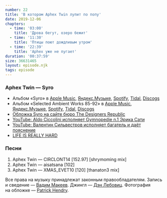 ```yaml
---
number: 22
title: 'В котором Aphex Twin лупит по попу'
date: 2019-12-06
chapters:
  - time: '03:00'
    title: 'Дрова бегут, озеро бежит'
  - time: '11:30'
    title: 'Птицы поют дождливым утром'
  - time: '22:39'
    title: 'Aphex уже не пугает'
duration: '00:37:59'
size: 36631465
layout: episode.njk
tags: episode
---
```


### Aphex Twin — Syro

- Альбом «Syro» в
  [Apple Music](https://music.apple.com/album/911319255),
  [Яндекс.Музыке](https://music.yandex.ru/album/6372925),
  [Spotify](https://open.spotify.com/album/6oRuinkJdTge4hpTuClEF8),
  [Tidal](https://listen.tidal.com/album/34298496),
  [Discogs](https://www.discogs.com/Aphex-Twin-Syro/master/734427)
- Альбом «Selected Ambient Works 85-92» в
  [Apple Music](https://music.apple.com/album/1108845101),
  [Яндекс.Музыке](https://music.yandex.ru/album/3452941),
  [Spotify](https://open.spotify.com/album/7aNclGRxTysfh6z0d8671k),
  [Tidal](https://tidal.com/browse/album/59962969),
  [Discogs](https://www.discogs.com/Aphex-Twin-Selected-Ambient-Works-85-92/master/565)
- [Обложка Syro на сайте бюро The Designers Republic](https://www.thedesignersrepublic.com/syro)
- [YouTube: Aldo Ciccolini исполняет Gymnopedie n.1 Эрика Сати](https://youtu.be/0peXnOnDgQ8)
- [YouTube: Валентин Сильвестров исполняет багатель и даёт пояснение](https://youtu.be/QcWvR8GKtc8)
- [LIFE IS REALLY HARD](https://www.instagram.com/p/B5VbyJsp2K9/)

### Песни

1. Aphex Twin — CIRCLONT14 [152.97] [shrymoming mix]
2. Aphex Twin — aisatsana [102]
3. Aphex Twin — XMAS_EVET10 [120] [thanaton3 mix]

Все права на музыку принадлежат законным правообладателям. Запись и сведение — [Вадим Макеев](https://twitter.com/pepelsbey). Джингл — [Дэн Лебовиц](https://www.youtube.com/channel/UC38A5qHrlc_Zgua7vL4b96w). Фотография на обложке — [Patrick Hendry](https://unsplash.com/photos/_lofCeUHMOo).
